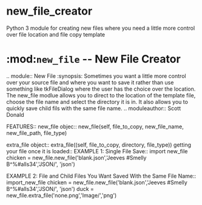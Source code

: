 # new_file_creator
Python 3 module for creating new files where you need a little more control over file location and file copy template

:mod:`new_file` -- New File Creator
===================================

.. module:: New File
   :synopsis: Sometimes you want a little more control over your source file and where you want to save it
              rather than use something like tkFileDialog where the user has the choice over the location. 
             The new_file modlue allows you to direct to the location of the template file, choose the file 
             name and select the directory it is in. It also allows you to quickly save child fils with the 
             same file name. 
.. moduleauthor:: Scott Donald

FEATURES::
   new_file objec::
      new_file(self, file_to_copy, new_file_name, new_file_path, file_type)
      
      
   extra_file object::
      extra_file((self, file_to_copy, directory, file_type))
   getting your file once it is loaded::
EXAMPLE 1: Single File Save::
   import new_file
   chicken = new_file.new_file('blank.json','Jeeves #Smelly B^%#alls34','JSON/', 'json')

EXAMPLE 2: File and Child Files You Want Saved With the Same File Name::
   import_new_file
   chicken = new_file.new_file('blank.json','Jeeves #Smelly B^%#alls34','JSON/', 'json')
   duck = new_file.extra_file('none.png','Image/','png')
